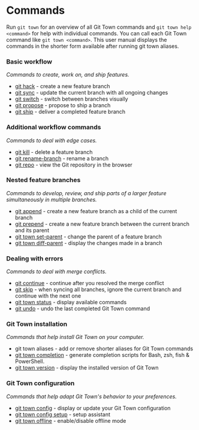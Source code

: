 # Commands

Run `git town` for an overview of all Git Town commands and
`git town help <command>` for help with individual commands. You can call each
Git Town command like `git town <command>`. This user manual displays the
commands in the shorter form available after running git town aliases.

### Basic workflow

_Commands to create, work on, and ship features._

- [git hack](commands/hack.md) - create a new feature branch
- [git sync](commands/sync.md) - update the current branch with all ongoing
  changes
- [git switch](commands/switch.md) - switch between branches visually
- [git propose](commands/propose.md) - propose to ship a branch
- [git ship](commands/ship.md) - deliver a completed feature branch

### Additional workflow commands

_Commands to deal with edge cases._

- [git kill](commands/kill.md) - delete a feature branch
- [git rename-branch](commands/rename-branch.md) - rename a branch
- [git repo](commands/repo.md) - view the Git repository in the browser

### Nested feature branches

_Commands to develop, review, and ship parts of a larger feature simultaneously
in multiple branches._

- [git append](commands/append.md) - create a new feature branch as a child of
  the current branch
- [git prepend](commands/prepend.md) - create a new feature branch between the
  current branch and its parent
- [git town set-parent](commands/set-parent.md) - change the parent of a feature
  branch
- [git town diff-parent](commands/diff-parent.md) - display the changes made in
  a branch

### Dealing with errors

_Commands to deal with merge conflicts._

- [git continue](commands/continue.md) - continue after you resolved the merge
  conflict
- [git skip](commands/skip.md) - when syncing all branches, ignore the current
  branch and continue with the next one
- [git town status](commands/status.md) - display available commands
- [git undo](commands/undo.md) - undo the last completed Git Town command

### Git Town installation

_Commands that help install Git Town on your computer._

- git town aliases - add or remove shorter aliases for Git Town commands
- [git town completion](commands/completions.md) - generate completion scripts
  for Bash, zsh, fish & PowerShell.
- [git town version](commands/version.md) - display the installed version of Git
  Town

### Git Town configuration

_Commands that help adapt Git Town's behavior to your preferences._

- [git town config](commands/config.md) - display or update your Git Town
  configuration
- [git town config setup](commands/config-offline.md) - setup assistant
- [git town offline](commands/config-offline.md) - enable/disable offline mode
